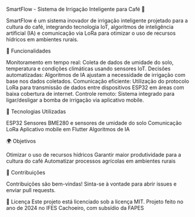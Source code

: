 SmartFlow - Sistema de Irrigação Inteligente para Café 🌱

SmartFlow é um sistema inovador de irrigação inteligente projetado para a cultura do café, integrando tecnologia IoT, algoritmos de inteligência artificial (IA) e comunicação via LoRa para otimizar o uso de recursos hídricos em ambientes rurais.


🚀 Funcionalidades

Monitoramento em tempo real: Coleta de dados de umidade do solo, temperatura e condições climáticas usando sensores IoT.
Decisões automatizadas: Algoritmos de IA ajustam a necessidade de irrigação com base nos dados coletados.
Comunicação eficiente: Utilização do protocolo LoRa para transmissão de dados entre dispositivos ESP32 em áreas com baixa cobertura de internet.
Controle remoto: Sistema integrado para ligar/desligar a bomba de irrigação via aplicativo mobile.


🔧 Tecnologias Utilizadas

ESP32
Sensores BME280 e sensores de umidade do solo
Comunicação LoRa
Aplicativo mobile em Flutter
Algoritmos de IA


🌍 Objetivos

Otimizar o uso de recursos hídricos
Garantir maior produtividade para a cultura do café
Automatizar processos agrícolas em ambientes rurais


🤝 Contribuições

Contribuições são bem-vindas! Sinta-se à vontade para abrir issues e enviar pull requests.


📄 Licença
Este projeto está licenciado sob a licença MIT.
Projeto feito no ano de 2024 no IFES Cachoeiro, com subsídio da FAPES
